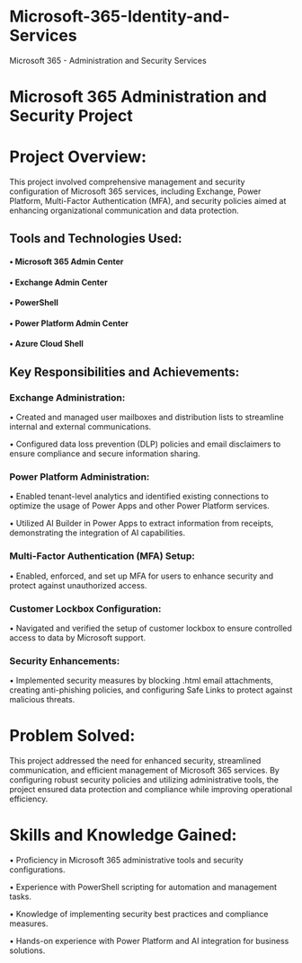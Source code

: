# Microsoft-365-Identity-and-Services
Microsoft 365 - Administration and Security Services


# Microsoft 365 Administration and Security Project

# Project Overview:
This project involved comprehensive management and security configuration of Microsoft 365 services, including Exchange, Power Platform, Multi-Factor Authentication (MFA), and security policies aimed at enhancing organizational communication and data protection.

## Tools and Technologies Used:
#### •	Microsoft 365 Admin Center
#### •	Exchange Admin Center
#### •	PowerShell
#### •	Power Platform Admin Center
#### •	Azure Cloud Shell

## Key Responsibilities and Achievements:

### Exchange Administration:
•	Created and managed user mailboxes and distribution lists to streamline internal and external communications.

•	Configured data loss prevention (DLP) policies and email disclaimers to ensure compliance and secure information sharing.

### Power Platform Administration:
•	Enabled tenant-level analytics and identified existing connections to optimize the usage of Power Apps and other Power Platform services.

•	Utilized AI Builder in Power Apps to extract information from receipts, demonstrating the integration of AI capabilities.

### Multi-Factor Authentication (MFA) Setup:
•	Enabled, enforced, and set up MFA for users to enhance security and protect against unauthorized access.

### Customer Lockbox Configuration:
•	Navigated and verified the setup of customer lockbox to ensure controlled access to data by Microsoft support.

### Security Enhancements:
•	Implemented security measures by blocking .html email attachments, creating anti-phishing policies, and configuring Safe Links to protect against malicious threats.

# Problem Solved:
This project addressed the need for enhanced security, streamlined communication, and efficient management of Microsoft 365 services. By configuring robust security policies and utilizing administrative tools, the project ensured data protection and compliance while improving operational efficiency.

# Skills and Knowledge Gained:
•	Proficiency in Microsoft 365 administrative tools and security configurations.

•	Experience with PowerShell scripting for automation and management tasks.

•	Knowledge of implementing security best practices and compliance measures.

•	Hands-on experience with Power Platform and AI integration for business solutions.

